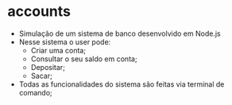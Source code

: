 # accounts
- Simulação de um sistema de banco desenvolvido em Node.js
- Nesse sistema o user pode:
    - Criar uma conta;
    - Consultar o seu saldo em conta;
    - Depositar;
    - Sacar;
- Todas as funcionalidades do sistema são feitas via terminal de comando;
